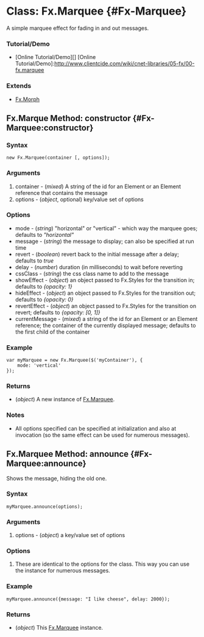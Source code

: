 Class: Fx.Marquee {#Fx-Marquee}
==================================

A simple marquee effect for fading in and out messages.

### Tutorial/Demo

* [Online Tutorial/Demo][]
[Online Tutorial/Demo]:http://www.clientcide.com/wiki/cnet-libraries/05-fx/00-fx.marquee

### Extends

- [Fx.Morph][]

Fx.Marque Method: constructor {#Fx-Marquee:constructor}
-------------------------------------------------------

### Syntax

	new Fx.Marquee(container [, options]);

### Arguments

1. container - (*mixed*) A string of the id for an Element or an Element reference that contains the message
2. options  - (*object*, optional) key/value set of options

### Options
* mode - (*string*) "horizontal" or "vertical" - which way the marquee goes; defaults to *"horizontal"*
* message - (*string*) the message to display; can also be specified at run time
* revert - (*boolean*) revert back to the initial message after a delay; defaults to *true*
* delay - (*number*) duration (in milliseconds) to wait before reverting
* cssClass - (*string*) the css class name to add to the message
* showEffect - (*object*) an object passed to Fx.Styles for the transition in; defaults to *{opacity: 1}*
* hideEffect - (*object*) an object passed to Fx.Styles for the transition out; defaults to *{opacity: 0}*
* revertEffect - (*object*) an object passed to Fx.Styles for the transition on revert; defaults to *{opacity: [0, 1]}*
* currentMessage - (*mixed*) a string of the id for an Element or an Element reference; the container of the currently displayed message; defaults to the first child of the container

### Example

	var myMarquee = new Fx.Marquee($('myContainer'), {
		mode: 'vertical'
	});

### Returns

* (*object*) A new instance of [Fx.Marquee][].

### Notes

-  All options specified can be specified at initialization and also at invocation (so the same effect can be used for numerous messages).

Fx.Marquee Method: announce {#Fx-Marquee:announce}
-------------------------------------------------

Shows the message, hiding the old one.

### Syntax

	myMarquee.announce(options);

### Arguments

1. options - (*object*) a key/value set of options

### Options

1. These are identical to the options for the class. This way you can use the instance for numerous messages.

### Example

	myMarquee.announce({message: "I like cheese", delay: 2000});

### Returns

* (*object*) This [Fx.Marquee][] instance.

[Fx.Marquee]: #Fx-Marquee
[Fx.Morph]: http://docs.mootools.net/Fx/Fx.Morph
